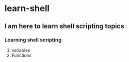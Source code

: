 # learn-shell

## I am here to learn shell scripting topics

### Learning shell scripting

1) variables
2) Functions  

